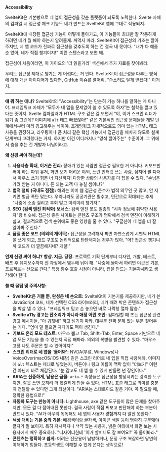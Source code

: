 **Accessibility**

SvelteKit은 기본빵으로 네 앱이 접근성을 갖춘 플랫폼이 되도록 노력한다. Svelte 자체의 컴파일 시 접근성 체크 기능도 네가 만드는 SvelteKit 앱에 그대로 적용되지.

SvelteKit에 내장된 접근성 기능이 어떻게 돌아가고, 이 기능들이 최대한 잘 작동하게 하려면 네가 뭘 해야 하는지 알려줄게. 까먹지 마라. SvelteKit이 접근성의 기초는 깔아주지만, 네 앱 코드가 진짜로 접근성을 갖추도록 하는 건 결국 네 몫이다. "내가 다 해줄 순 없어, 네가 직접 챙겨야지!" 이런 스탠스라고 보면 돼.

접근성이 처음이라면, 이 가이드의 '더 읽을거리' 섹션에서 추가 자료를 찾아봐라.

우리도 접근성 제대로 챙기는 게 어렵다는 거 안다. SvelteKit이 접근성을 다루는 방식에 대해 개선 아이디어가 있다면, GitHub 이슈를 열어줘. "쓴소리도 달게 받겠다!" 이거지.

---

**얘 뭐 하는 애냐?**
SvelteKit의 "Accessibility"는 단순히 기능 하나를 말하는 게 아니야. 프레임워크 자체가 "모두가 네 앱을 문제없이 쓸 수 있도록 하자"는 철학을 깔고 있다는 뜻이지. Svelte 컴파일러가 HTML 구조 같은 걸 보면서 "야, 이거 스크린 리더가 읽기 좀 그런데? 이미지에 `alt` 태그 빠졌잖아!" 같은 기본적인 접근성 문제들을 개발 단계에서부터 미리 경고해주는 식이야. 프레임워크 자체적으로도 의미 있는 HTML 태그 사용을 권장하고, 라우팅이나 폼 처리 같은 핵심 기능에서 접근성을 해치지 않도록 설계 단계부터 고려했다는 거지. 하지만 이건 어디까지나 "멍석 깔아주는" 수준이야. 그 위에서 춤을 추는 건 개발자 너님이라고.

**왜 신경 써야 하는데?**
1.  **사용자층 확대, 이거슨 진리:** 장애가 있는 사람만 접근성 필요한 거 아니다. 키보드만 써야 하는 파워 유저, 화면 보기 어려운 야외, 느린 인터넷 쓰는 사람, 심지어 팔 다쳐서 마우스 쓰기 힘든 너 자신까지! 다양한 상황의 사용자를 다 잡을 수 있다. "손님은 가려 받는 거 아니다. 돈 되는 고객 다 놓칠 셈이냐?"
2.  **법적 철퇴 (국내도 점점):** 해외는 이미 웹 접근성 준수가 법적 의무인 곳 많고, 안 지키면 벌금 폭탄 맞는다. 우리나라도 공공기관은 필수고, 민간으로 확대되는 추세. "나중에 소송 걸리고 후회 말고 미리미리 챙기자."
3.  **SEO (검색 엔진 최적화) 보너스:** 검색 엔진 봇도 일종의 "시각 정보에 취약한 사용자"랑 비슷해. 접근성 좋은 사이트는 콘텐츠 구조가 명확해서 검색 엔진이 이해하기 쉽고, 결과적으로 검색 순위에도 좋은 영향을 줄 수 있다. "구글신이 네 앱을 더 잘 알아봐 주신다."
4.  **품질 좋은 코드 (의외의 개이득):** 접근성을 고려해서 짜면 자연스럽게 시맨틱 HTML을 쓰게 되고, 코드 구조도 논리적으로 탄탄해지는 경우가 많아. "어? 접근성 챙기니까 코드가 더 깔끔해지네? 개꿀!"

**언제 신경 써야 하냐?**
**항상. 지금. 당장.** 프로젝트 기획 단계부터 디자인, 개발, 테스트, 배포 후 유지보수까지 전 과정에서 염두에 둬야 해. "나중에 몰아서 하려면 야근은 기본, 프로젝트는 산으로 간다." 특정 함수 호출 시점이 아니라, 웹을 만드는 기본자세라고 생각해야 한다.

**쓸 때 꿀팁 및 주의사항:**
*   **SvelteKit은 거들 뿐, 완성은 네 손으로:** SvelteKit이 기본기를 제공하지만, 네가 쓴 JavaScript 코드, 네가 선택한 CSS 라이브러리, 네가 때려 박은 콘텐츠가 접근성을 박살 낼 수 있다. "프레임워크 믿고 손 놓으면 바로 나락행 열차 탑승."
*   **Svelte a11y 경고는 잔소리가 아니라 애정 어린 조언:** 컴파일할 때 뜨는 접근성 관련 경고 메시지들, "아 귀찮네" 하고 넘기지 마라. 대부분 진짜 문제 있는 부분 짚어주는 거다. "엄마 말 들으면 자다가도 떡이 생긴다."
*   **키보드 온리 모드 테스트:** 마우스 뽑고 Tab, Shift+Tab, Enter, Space 키만으로 네 앱 모든 기능을 쓸 수 있는지 직접 해봐라. 의외의 복병을 발견할 수 있다. "마우스 고장 나도 주문은 할 수 있어야지!"
*   **스크린 리더로 네 앱을 '들어봐':** NVDA(무료, Windows)나 VoiceOver(macOS/iOS 내장) 같은 스크린 리더로 네 앱을 직접 사용해봐. 이미지에 `alt` 텍스트는 제대로 넣었는지, 버튼이나 링크 이름이 맥락 없이 "더보기" 이런 건 아닌지 바로 체감된다. "눈 감고도 네 앱 쓸 수 있게 만들면 넌 장인이다."
*   **ARIA는 신중하게, 남용은 금물:** `aria-*` 속성들은 접근성을 향상시키는 강력한 도구지만, 잘못 쓰면 오히려 더 헷갈리게 만들 수 있다. HTML 표준 태그로 의미를 충분히 전달할 수 있다면 그게 최선이다. "ARIA는 스테로이드 같은 거야. 꼭 필요할 때, 정확한 용법으로!"
*   **자동화 도구는 만능이 아니다:** Lighthouse, axe 같은 도구들이 많은 문제를 찾아주지만, 모든 걸 다 잡아내진 못한다. 결국 사람이 직접 써보고 판단해야 하는 부분이 반드시 있다. "AI가 아무리 똑똑해도 네 앱의 사용자 경험까지 다 알진 못한다."
*   **색상 대비는 기본 중의 기본:** 배경색이랑 글자색, 아이콘 색깔 등이 명확히 구분돼야 글자가 잘 보이지. 특히 저시력자나 색약 있는 사용자, 밝은 야외에서 화면 보는 사용자에게 매우 중요하다. "디자이너한테 '이거 할머니도 잘 보여요?' 꼭 물어봐라."
*   **콘텐츠는 명확하고 쉽게:** 어려운 전문용어 남발하거나, 문장 구조 복잡하면 당연히 이해하기 힘들다. 초등학생도 이해할 수 있게 쓴다는 생각으로!